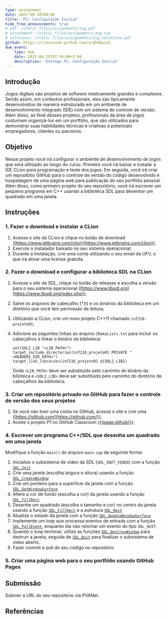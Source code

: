 ```yaml
---
type: assignment
date: 2023-08-18T08:00
title: 'P1: Configuração Inicial'
hide_from_announcments: true
# pdf: /static_files/assignments/asg.pdf
# attachment: /static_files/assignments/asg.zip
# solutions: /static_files/assignments/asg_solutions.pdf
github: https://classroom.github.com/a/qhHAuinC
due_event: 
    type: due
    date: 2023-08-25T07:30:00+2:00
    description: 'Entrega P1: Configuração Inicial'
---
```


## Introdução

Jogos digitais são projetos de software relativamente grandes e complexos. Sendo assim, em contextos profissionais, eles são tipicamente desenvolvidos de maneira estruturada em um ambiente de desenvolvimento integrado (IDE) com um sistema de controle de versão. Além disso, ao final desses projetos, profissionais da área de jogos costumam organizá-los em um portfólio, que são utilizados para demonstrar suas habilidades técnicas e criativas a potenciais empregadores, clientes ou parceiros.

## Objetivo

Nesse projeto você irá configurar o ambiente de desenvolvimento de jogos que será utilizado ao longo do curso. Primeiro você irá baixar e instalar a IDE CLion para programação e teste dos jogos. Em seguida, você irá criar um repositótio GitHub para o controle de versão do código desenvolvido e hospedagem de uma página web para publicação do seu portfólio pessoal. Além disso, como primeiro projeto do seu repositório, você irá escrever um pequeno programa em C++ usando a biblioteca SDL para desenhar um quadrado em uma janela.

<!-- No contexto da indústria de jogos digitais, um portfólio é uma coleção organizada de projetos relacionados à criação de jogos. É uma ferramenta essencial para os profissionais dessa área, incluindo programadores, artistas, designers, compositores, entre outros, que desejam mostrar suas habilidades, experiências e realizações aos potenciais empregadores, clientes ou parceiros.

O portfólio permite que os criadores de jogos demonstrem suas capacidades, estilo artístico, conhecimento técnico e criatividade. Ele pode conter uma variedade de materiais, dependendo da especialização do indivíduo e do seu envolvimento em diferentes aspectos do desenvolvimento de jogos. Como essa é uma disciplina de Ciência da Computação, o seu portfólio deverá destavar suas habilidades como programador. Sendo assim, os principais materiais do seu porfólio serão trechos de códigos associados a imagens ou vídeos do jogo e comentários que evidenciem suas princiais contribuições para aquele projeto.

Nesse projeto, você irá usar o GitHub para hospedar um repositório git que será usado durante a disciplina para o controle de versão dos seus projetos, bem como a página web do seu portfolio. -->

## Instruções

### **1. Fazer o download e instalar a CLion**

1. Acesse o site da CLion e clique no botão de download ([https://www.jetbrains.com/clion](https://www.jetbrains.com/clion));
2. Execute o instalador baixado no seu sistema operacional;
3. Durante a instalação, crie uma conta utilizando o seu email da UFV, o que irá ativar uma licensa gratuita.

### **2. Fazer o download e configurar a biblioteca SDL na CLion**

<!-- A SDL é uma biblioteca que facilita o acesso multiplataforma a dispositivos de áudio, controle, gráficos, entre outros. Ela é utilizada profissionalmente para o desenvolvivento de jogos, tocadores de vídeo, emuladores, etc. A SDL não é uma game engine, pois não fornece funcionalidades específicas de jogos, como simulações físicas ou inteligência artificial. Nessa disciplina, iremos utilzar a SDL para implementar tais funcionalidades e criar a nossa prória engine. Para fazer o download e configurar a SDL na CLion, você pode seguir as seguintes instruções: -->

1. Acesse o site da SDL, clique no botão de releases e escolha a versão para o seu sistema operacional ([https://www.libsdl.org](https://www.libsdl.org/index.php));
3. Salve os arquivos de cabeçalho (*.h) e os binários da biblioteca em um diretório que você tem permissão de leitura;
4. Utilizando a CLion, crie um novo projeto C++11 chamado `inf216-projeto01`;
5. Adicione as seguintes linhas ao arquivo `CMakeLists.txt` para incluir os cabeçalhos e linkar o binário da biblioteca:

    ```
    set(SDL2_LIB "<LIB_PATH>")
    target_include_directories(inf216_projeto01 PRIVATE "<HEADERS_DIR_PATH>")
    target_link_libraries(inf216_projeto01 ${SDL2_LIB})
    ```

    Onde `<LIB_PATH>` deve ser substituido pelo caminho do binário da bilioteca e `<SDL2_LIB>` deve ser substituido
    pelo caminho do diretório de cabeçalhos da biblioteca.

### **3. Criar um repositório privado no GitHub para fazer o controle de versão dos seus projetos**

1. Se você não tiver uma conta no GitHub, acesse o site e crie uma ([https://github.com](https://github.com/));
2. Aceite o projeto P1 no GitHub Classroom ([{{page.github}}]({{page.github}})); 

### **4. Escrever um programa C++/SDL que desenha um quadrado em uma janela**

Modifique a função `main()` do arquivo `main.cpp` da seguinte forma:

1. Inicialize o subsistema de vídeo da SDL (`SDL_INIT_VIDEO`) com a função [`SDL_Init`](https://wiki.libsdl.org/SDL2/SDL_PollEvent)
2. Crie uma janela (escolha largura e altura) usando a função [`SDL_CreateWindow`](https://wiki.libsdl.org/SDL2/SDL_CreateWindow)
3. Crie um ponteiro para a superfície da janela com a função [`SDL_GetWindowSurface`](https://wiki.libsdl.org/SDL2/SDL_GetWindowSurface)
4. Altere a cor de fundo (escolha a cor) da janela usando a função [`SDL_FillRect`](https://wiki.libsdl.org/SDL2/SDL_FillRect)
5. Desenhe um quadrado (escolha o tamanho e cor) no centro da janela usando a função [`SDL_FillRect`](https://wiki.libsdl.org/SDL2/SDL_FillRect) e a estrutura [`SDL_Rect`](https://wiki.libsdl.org/SDL2/SDL_Rect)
6. Atualize o estado da janela com a função [`SDL_UpdateWindowSurface`](https://wiki.libsdl.org/SDL2/SDL_UpdateWindowSurface)
7. Implemente um loop que processa eventos de entrada com a função [`SDL_PollEvent`](https://wiki.libsdl.org/SDL2/SDL_PollEvent), enquanto ela não retornar um evento do tipo `SDL_QUIT`.
8. Quando o loop terminar, utilize as funções [`SDL_DestroyWindow`](https://wiki.libsdl.org/SDL2/SDL_DestroyWindow) para destruir a janela, seguida de [`SDL_Quit`](https://wiki.libsdl.org/SDL2/SDL_Quit) para 
finalizar o subsistema de vídeo aberto.
9. Fazer commit e pull do seu código no repositório.

### **5. Criar uma página web para o seu portfólio usando GitHub Pages**

## Submissão

Submer a URL do seu repositório via PVANet.

## Referências



